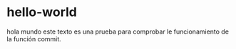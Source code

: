 # hello-world
hola mundo este texto es una prueba para comprobar le funcionamiento de la función commit.
